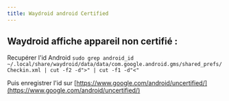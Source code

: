 ```yaml
---
title: Waydroid android Certified
---
```

## Waydroid affiche appareil non certifié :

Recupérer l'id Android
`sudo grep android_id ~/.local/share/waydroid/data/data/com.google.android.gms/shared_prefs/Checkin.xml | cut -f2 -d">" | cut -f1 -d"<"`

Puis enregistrer l'id sur [https://www.google.com/android/uncertified/](https://www.google.com/android/uncertified/)
